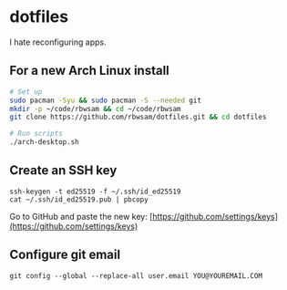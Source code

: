 # dotfiles

I hate reconfiguring apps.

## For a new Arch Linux install

```bash
# Set up
sudo pacman -Syu && sudo pacman -S --needed git
mkdir -p ~/code/rbwsam && cd ~/code/rbwsam
git clone https://github.com/rbwsam/dotfiles.git && cd dotfiles

# Run scripts
./arch-desktop.sh
```

## Create an SSH key

```
ssh-keygen -t ed25519 -f ~/.ssh/id_ed25519
cat ~/.ssh/id_ed25519.pub | pbcopy
```

Go to GitHub and paste the new key: [https://github.com/settings/keys](https://github.com/settings/keys)

## Configure git email

```
git config --global --replace-all user.email YOU@YOUREMAIL.COM
```
